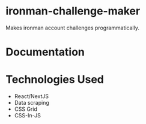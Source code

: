 # ironman-challenge-maker

Makes ironman account challenges programmatically.

# Documentation 

# Technologies Used

* React/NextJS
* Data scraping
* CSS Grid
* CSS-In-JS
